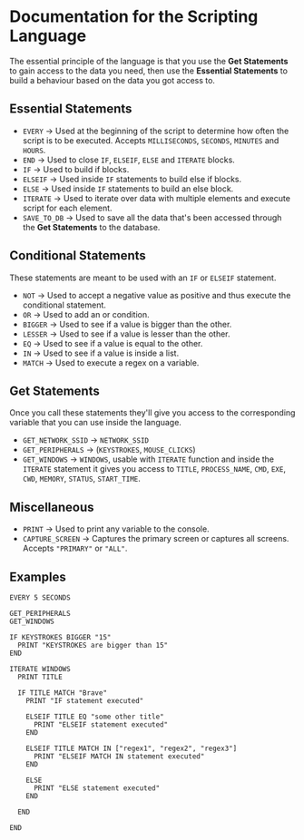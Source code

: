 # Documentation for the Scripting Language

The essential principle of the language is that you use the **Get Statements** to gain access to the data you need, then use the **Essential Statements** to build a behaviour based on the data you got access to.

## Essential Statements

- `EVERY` -> Used at the beginning of the script to determine how often the script is to be executed. Accepts `MILLISECONDS`, `SECONDS`, `MINUTES` and `HOURS`.
- `END` -> Used to close `IF`, `ELSEIF`, `ELSE` and `ITERATE` blocks.
- `IF` -> Used to build if blocks.
- `ELSEIF` -> Used inside `IF` statements to build else if blocks.
- `ELSE` -> Used inside `IF` statements to build an else block.
- `ITERATE` -> Used to iterate over data with multiple elements and execute script for each element.
- `SAVE_TO_DB` -> Used to save all the data that's been accessed through the **Get Statements** to the database.

## Conditional Statements

These statements are meant to be used with an `IF` or `ELSEIF` statement.

- `NOT` -> Used to accept a negative value as positive and thus execute the conditional statement.
- `OR` -> Used to add an or condition.
- `BIGGER` -> Used to see if a value is bigger than the other.
- `LESSER` -> Used to see if a value is lesser than the other.
- `EQ` -> Used to see if a value is equal to the other.
- `IN` -> Used to see if a value is inside a list.
- `MATCH` -> Used to execute a regex on a variable.

## Get Statements

Once you call these statements they'll give you access to the corresponding variable that you can use inside the language.

- `GET_NETWORK_SSID` -> `NETWORK_SSID`
- `GET_PERIPHERALS` -> (`KEYSTROKES`, `MOUSE_CLICKS`)
- `GET_WINDOWS` -> `WINDOWS`, usable with `ITERATE` function and inside the `ITERATE` statement it gives you access to `TITLE`, `PROCESS_NAME`, `CMD`, `EXE`, `CWD`, `MEMORY`, `STATUS`, `START_TIME`.

## Miscellaneous

- `PRINT` -> Used to print any variable to the console.
- `CAPTURE_SCREEN` -> Captures the primary screen or captures all screens. Accepts `"PRIMARY"` or `"ALL"`.

## Examples

```
EVERY 5 SECONDS

GET_PERIPHERALS
GET_WINDOWS

IF KEYSTROKES BIGGER "15"
  PRINT "KEYSTROKES are bigger than 15"
END

ITERATE WINDOWS
  PRINT TITLE

  IF TITLE MATCH "Brave"
    PRINT "IF statement executed"

    ELSEIF TITLE EQ "some other title"
      PRINT "ELSEIF statement executed"
    END

    ELSEIF TITLE MATCH IN ["regex1", "regex2", "regex3"]
      PRINT "ELSEIF MATCH IN statement executed"
    END

    ELSE
      PRINT "ELSE statement executed"
    END

  END

END
```
